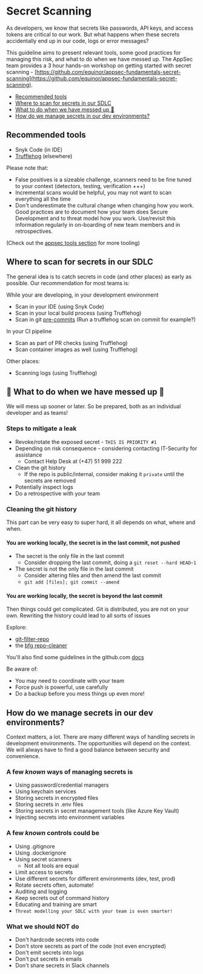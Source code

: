 # Secret Scanning

As developers, we know that secrets like passwords, API keys, and access tokens are critical to our work. But what happens when these secrets accidentally end up in our code, logs or error messages?

This guideline aims to present relevant tools, some good practices for managing this risk, and what to do when we have messed up. The AppSec team provides a 3 hour hands-on workshop on getting started with secret scanning - [https://github.com/equinor/appsec-fundamentals-secret-scanning](https://github.com/equinor/appsec-fundamentals-secret-scanning).

- [Recommended tools](#recommended-tools)
- [Where to scan for secrets in our SDLC](#where-to-scan-for-secrets-in-our-sdlc)
- [What to do when we have messed up 🤯](#what-to-do-when-we-have-messed-up)
- [How do we manage secrets in our dev environments?](#how-do-we-manage-secrets-in-our-dev-environments)

## Recommended tools

- Snyk Code (in IDE)
- [Trufflehog](https://github.com/trufflesecurity/trufflehog) (elsewhere)

Please note that:

- False positives is a sizeable challenge, scanners need to be fine tuned to your context (detectors, testing, verification +++)
- Incremental scans would be helpful, you may not want to scan everything all the time
- Don't underestimate the cultural change when changing how you work. Good practices are to document how your team does Secure Development and to threat model how you work. Use/revisit this information regularly in on-boarding of new team members and in retrospectives.

(Check out the [appsec tools section](/appsec/resources/tools) for more tooling)

## Where to scan for secrets in our SDLC

The general idea is to catch secrets in code (and other places) as early as possible. Our recommendation for most teams is:

While your are developing, in your development environment

- Scan in your IDE (using Snyk Code)
- Scan in your local build process (using Trufflehog)
- Scan in git [pre-commits](../faq/pre-commit-faq.md) (Run a trufflehog scan on commit for example?)

In your CI pipeline

- Scan as part of PR checks (using Trufflehog)
- Scan container images as well (using Trufflehog)

Other places:

- Scanning logs (using Trufflehog)

## 🤯 What to do when we have messed up 🤯

We will mess up sooner or later. So be prepared, both as an individual developer and as teams!

### Steps to mitigate a leak

- Revoke/rotate the exposed secret - `THIS IS PRIORITY #1`
- Depending on risk consequence - considering contacting IT-Security for assistance
    - Contact Help Desk at (+47) 51 999 222
- Clean the git history
    - If the repo is public/internal, consider making it `private` until the secrets are removed
- Potentially inspect logs
- Do a retrospective with your team

### Cleaning the git history

This part can be very easy to super hard, it all depends on what, where and when.

#### You are working locally, the secret is in the last commit, not pushed

- The secret is the only file in the last commit
    - Consider dropping the last commit, doing a `git reset --hard HEAD~1`
- The secret is not the only file in the last commit
    - Consider altering files and then amend the last commit
    - `git add [files]; git commit --amend`

#### You are working locally, the secret is beyond the last commit

Then things could get complicated. Git is distributed, you are not on your own. Rewriting the history could lead to all sorts of issues

Explore:

- [git-filter-repo](https://htmlpreview.github.io/?https://github.com/newren/git-filter-repo/blob/docs/html/git-filter-repo.html)
- the [bfg repo-cleaner](https://rtyley.github.io/bfg-repo-cleaner/)

You'll also find some guidelines in the github.com [docs](https://docs.github.com/en/authentication/keeping-your-account-and-data-secure/removing-sensitive-data-from-a-repository)

Be aware of:

- You may need to coordinate with your team
- Force push is powerful, use carefully
- Do a backup before you mess things up even more!

## How do we manage secrets in our dev environments?

Context matters, a lot. There are many different ways of handling secrets in development environments. The opportunities will depend on the context. We will always have to find a good balance between security and convenience.

### A few *known* ways of managing secrets is

- Using password/credential managers
- Using keychain services
- Storing secrets in encrypted files
- Storing secrets in .env files
- Storing secrets in secret management tools (like Azure Key Vault)
- Injecting secrets into environment variables

### A few *known* controls could be

- Using .gitignore
- Using .dockerignore
- Using secret scanners
  - Not all tools are equal
- Limit access to secrets
- Use different secrets for different environments (dev, test, prod)
- Rotate secrets often, automate!
- Auditing and logging
- Keep secrets out of command history
- Educating and training are smart
- `Threat modelling your SDLC with your team is even smarter!`

### What we should NOT do

- Don't hardcode secrets into code
- Don't store secrets as part of the code (not even encrypted)
- Don't emit secrets into logs
- Don't put secrets in emails
- Don't share secrets in Slack channels
